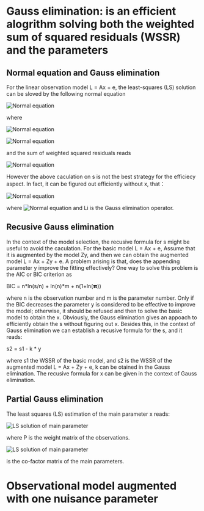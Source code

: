 # Gauss elimination: is an efficient alogrithm solving both the weighted sum of squared residuals (WSSR) and the parameters 

## Normal equation and Gauss elimination
For the linear observation model L = Ax + e, the least-squares (LS) solution can be sloved by the following normal equation

![Normal equation](https://latex.codecogs.com/svg.image?Nx=U)

where

![Normal equation](https://latex.codecogs.com/svg.image?U=A^TPA)

![Normal equation](https://latex.codecogs.com/svg.image?U=A^TPL)

and the sum of weighted squared residuals reads

   ![Normal equation](https://latex.codecogs.com/svg.image?s=V^TPV=(L-Ax)^T(L-Ax))

However the above caculation on s is not the best strategy for the efficiecy aspect. In fact, it can be figured out efficiently without x, that：

   ![Normal equation](https://latex.codecogs.com/svg.image?L_1L_2,...,L_(m-1)\begin{pmatrix}N&U\\\\U^T&S\\\\\end{pmatrix}=\begin{pmatrix}N_k&U_k\\\\O&s\\\\\end{pmatrix})

where ![Normal equation](https://latex.codecogs.com/svg.image?S=L^TL) and Li is the Gauss elimination operator.

## Recusive Gauss elimination
In the context of the model selection, the recusive formula for s might be useful to avoid the caculation. For the basic model L = Ax + e, Assume that it is augmented by the model Zy, and then we can obtain the augmented model L = Ax + Zy + e. A problem arising is that, does the appending parameter y improve the fitting effectively? One way to solve this problem is the AIC or BIC criterion as

  BIC = n*ln(s/n) + ln(n)*m + n(1+ln(𝝿))
  
where n is the observation number and m is the parameter number. Only if the BIC decreases the parameter y is considered to be effective to improve the model; otherwise, it should be refused and then to solve the basic model to obtain the x. Obviously, the Gauss elimination gives an appoach to efficiently obtain the s without figuring out x. Besides this, in the context of Gauss elimination we can establish a recusive formula for the s, and it reads:

   s2 = s1 - k * y

where s1 the WSSR of the basic model, and s2 is the WSSR of the augmented model L = Ax + Zy + e, k can be otained in the Gauss elimination. The recusive formula for x can be given in the context of Gauss elimination.

## Partial Gauss elimination

   


The least squares (LS) estimation of the main parameter x reads:

  ![LS solution of main parameter](https://latex.codecogs.com/svg.image?\hat{X}_o=({A^TP_{e_L}A})^{-1}A^TP_{e_L}L)

where P is the weight matrix of the observations.

  ![LS solution of main parameter](https://latex.codecogs.com/svg.image?Q_{\hat{X}_o}=(A^TP_{e_L}A)^{-1})

is the co-factor matrix of the main parameters.

# Observational model augmented with one nuisance parameter


